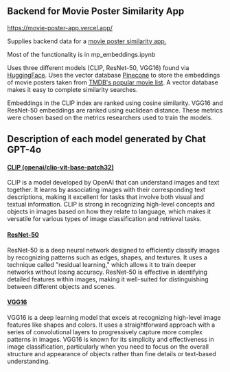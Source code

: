 ## Backend for Movie Poster Similarity App

https://movie-poster-app.vercel.app/

Supplies backend data for a [movie poster similarity app.](https://github.com/Eli-Jensen/movie-poster-app)

Most of the functionality is in mp_embeddings.ipynb

Uses three different models (CLIP, ResNet-50, VGG16) found via [HuggingFace](https://huggingface.co/). Uses the vector database [Pinecone](https://www.pinecone.io/) to store the embeddings of movie posters taken from [TMDB's popular movie list](https://developer.themoviedb.org/reference/movie-popular-list). A vector database makes it easy to complete similarity searches.

Embeddings in the CLIP index are ranked using cosine similarity. VGG16 and ResNet-50 embeddings are ranked using euclidean distance. These metrics were chosen based on the metrics researchers used to train the models.

## Description of each model generated by Chat GPT-4o
#### [CLIP (openai/clip-vit-base-patch32)](https://huggingface.co/openai/clip-vit-base-patch32)
CLIP is a model developed by OpenAI that can understand images and text together. It learns by associating images with their corresponding text descriptions, making it excellent for tasks that involve both visual and textual information. CLIP is strong in recognizing high-level concepts and objects in images based on how they relate to language, which makes it versatile for various types of image classification and retrieval tasks.

#### [ResNet-50]((https://huggingface.co/microsoft/resnet-50))
ResNet-50 is a deep neural network designed to efficiently classify images by recognizing patterns such as edges, shapes, and textures. It uses a technique called "residual learning," which allows it to train deeper networks without losing accuracy. ResNet-50 is effective in identifying detailed features within images, making it well-suited for distinguishing between different objects and scenes.

#### [VGG16](https://huggingface.co/timm/vgg16.tv_in1k)
VGG16 is a deep learning model that excels at recognizing high-level image features like shapes and colors. It uses a straightforward approach with a series of convolutional layers to progressively capture more complex patterns in images. VGG16 is known for its simplicity and effectiveness in image classification, particularly when you need to focus on the overall structure and appearance of objects rather than fine details or text-based understanding.
